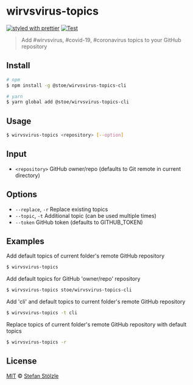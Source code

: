 # wirvsvirus-topics

[![styled with prettier](https://img.shields.io/badge/styled_with-prettier-ff69b4.svg)](https://github.com/prettier/prettier) [![Test](https://github.com/stoe/wirvsvirus-topics-cli/workflows/Test/badge.svg)](https://github.com/stoe/wirvsvirus-topics-cli/actions?query=workflow%3ATest)

> Add #wirvsvirus, #covid-19, #coronavirus topics to your GitHub repository

## Install

```sh
# npm
$ npm install -g @stoe/wirvsvirus-topics-cli

# yarn
$ yarn global add @stoe/wirvsvirus-topics-cli
```

## Usage

```sh
$ wirvsvirus-topics <repository> [--option]
```

## Input

- `<repository>` GitHub owner/repo (defaults to Git remote in current directory)

## Options

- `--replace`, `-r` Replace existing topics
- `--topic`, `-t` Additional topic (can be used multiple times)
- `--token` GitHub token (defaults to GITHUB_TOKEN)

## Examples

Add default topics of current folder's remote GitHub repository

```sh
$ wirvsvirus-topics
```

Add default topics for GitHub 'owner/repo' repository

```sh
$ wirvsvirus-topics stoe/wirvsvirus-topics-cli
```

Add 'cli' and default topics to current folder's remote GitHub repository

```sh
$ wirvsvirus-topics -t cli
```

Replace topics of current folder's remote GitHub repository with default topics

```sh
$ wirvsvirus-topics -r
```

## License

[MIT](./license) © [Stefan Stölzle](https://github.com/stoe)
